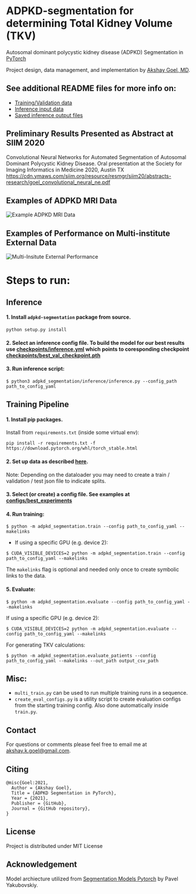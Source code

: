 # ADPKD-segmentation for determining Total Kidney Volume (TKV)
Autosomal dominant polycystic kidney disease (ADPKD) Segmentation in [PyTorch](https://github.com/pytorch/pytorch)


Project design, data management, and implementation by [Akshay Goel, MD](https://www.linkedin.com/in/akshay-goel-md/).


## See additional README files for more info on:
* [Training/Validation data](data/README.md)
* [Inference input data](inference_input/README.md)
* [Saved inference output files](saved_inference/README.md)


## Preliminary Results Presented as Abstract at SIIM 2020

Convolutional Neural Networks for Automated Segmentation of Autosomal Dominant Polycystic Kidney Disease. Oral presentation at the Society for Imaging Informatics in Medicine 2020, Austin TX
https://cdn.ymaws.com/siim.org/resource/resmgr/siim20/abstracts-research/goel_convolutional_neural_ne.pdf

## Examples of ADPKD MRI Data
![Example ADPKD MRI Data](adpkd_sample_aksg87.gif)

## Examples of Performance on Multi-institute External Data
![Multi-Insitute External Performance](external-data-performance.png)
# Steps to run:

## **Inference**
#### 1. Install `adpkd-segmentation` package from source.
`python setup.py install`

#### 2. Select an inference config file. To build the model for our best results use [checkpoints/inference.yml](checkpoints/inference.yml) which points to coresponding checkpoint [checkpoints/best_val_checkpoint.pth](checkpoints/best_val_checkpoint.pth)
#### 3. Run inference script:

```
$ python3 adpkd_segmentation/inference/inference.py --config_path path_to_config_yaml
```

## **Training Pipeline**
#### 1. Install pip packages.
Install from `requirements.txt` (inside some virtual env): 
```
pip install -r requirements.txt -f https://download.pytorch.org/whl/torch_stable.html
```
#### 2. Set up data as described [here](data/README.md).

Note: Depending on the dataloader you may need to create a train / validation / test json file to indicate splits.

#### 3. Select (or create) a config file. See examples at [configs/best_experiments](experiments/configs/best_experiments)
#### 4. Run training:

```
$ python -m adpkd_segmentation.train --config path_to_config_yaml --makelinks
```

* If using a specific GPU (e.g. device 2):

```
$ CUDA_VISIBLE_DEVICES=2 python -m adpkd_segmentation.train --config path_to_config_yaml --makelinks
```

 The `makelinks` flag is optional and needed only once to create symbolic links to the data.

#### 5. Evaluate:
```
$ python -m adpkd_segmentation.evaluate --config path_to_config_yaml --makelinks
```
 If using a specific GPU (e.g. device 2):

```
$ CUDA_VISIBLE_DEVICES=2 python -m adpkd_segmentation.evaluate --config path_to_config_yaml --makelinks
```

For generating TKV calculations:

```
$ python -m adpkd_segmentation.evaluate_patients --config path_to_config_yaml --makelinks --out_path output_csv_path
```

## Misc:
- `multi_train.py` can be used to run multiple training runs in a sequence.
- `create_eval_configs.py` is a utility script to create evaluation configs from the starting training config.
Also done automatically inside `train.py`.

## Contact
For questions or comments please feel free to email me at <akshay.k.goel@gmail.com>.

##  Citing
```
@misc{Goel:2021,
  Author = {Akshay Goel},
  Title = {ADPKD Segmentation in PyTorch},
  Year = {2021},
  Publisher = {GitHub},
  Journal = {GitHub repository},
}
```

## License <a name="license"></a>
Project is distributed under MIT License

## Acknowledgement
Model archiecture utilized from [Segmentation Models Pytorch](https://github.com/qubvel/segmentation_models.pytorch) by Pavel Yakubovskiy.
